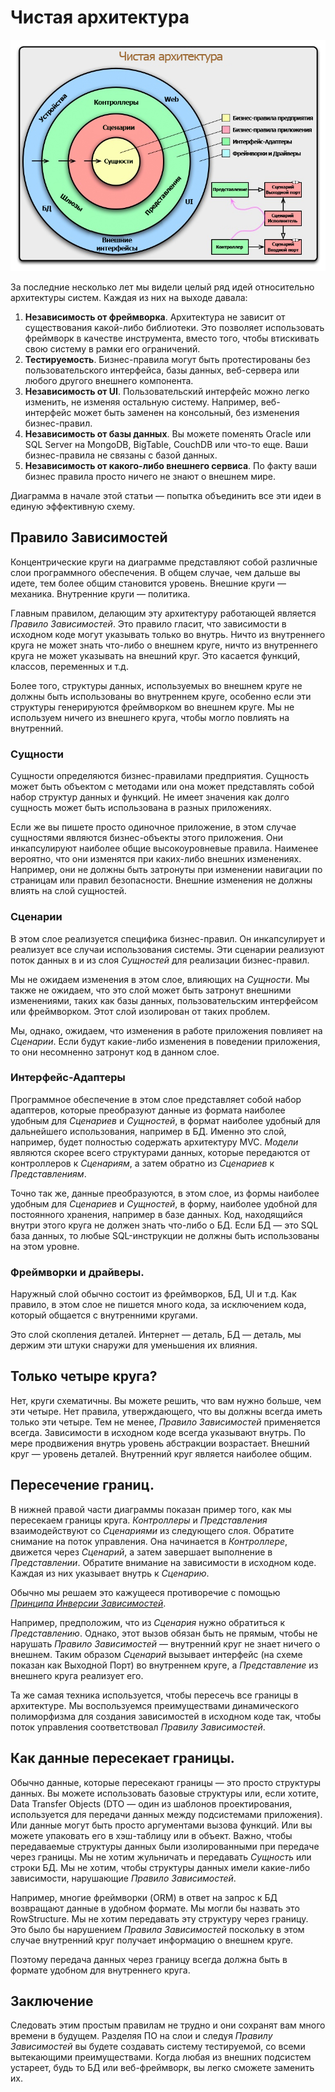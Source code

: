 # Чистая архитектура

![image info](./img_1.png)

За последние несколько лет мы видели целый ряд идей относительно архитектуры систем. Каждая из них на выходе давала:

1.  **Независимость от фреймворка**. Архитектура не зависит от существования какой-либо библиотеки. Это позволяет использовать фреймворк в качестве инструмента, вместо того, чтобы втискивать свою систему в рамки его ограничений.
2.  **Тестируемость**. Бизнес-правила могут быть протестированы без пользовательского интерфейса, базы данных, веб-сервера или любого другого внешнего компонента.
3.  **Независимоcть от UI**. Пользовательский интерфейс можно легко изменить, не изменяя остальную систему. Например, веб-интерфейс может быть заменен на консольный, без изменения бизнес-правил.
4.  **Независимоcть от базы данных**. Вы можете поменять Oracle или SQL Server на MongoDB, BigTable, CouchDB или что-то еще. Ваши бизнес-правила не связаны с базой данных.
5.  **Независимость от какого-либо внешнего сервиса**. По факту ваши бизнес правила просто ничего не знают о внешнем мире.

Диаграмма в начале этой статьи — попытка объединить все эти идеи в единую эффективную схему.

## Правило Зависимостей

Концентрические круги на диаграмме представляют собой различные слои программного обеспечения. В общем случае, чем дальше вы идете, тем более общим становится уровень. Внешние круги — механика. Внутренние круги — политика.

Главным правилом, делающим эту архитектуру работающей является _Правило Зависимостей_. Это правило гласит, что зависимости в исходном коде могут указывать только во внутрь. Ничто из внутреннего круга не может знать что-либо о внешнем круге, ничто из внутреннего круга не может указывать на внешний круг. Это касается функций, классов, переменных и т.д.

Более того, структуры данных, используемых во внешнем круге не должны быть использованы во внутреннем круге, особенно если эти структуры генерируются фреймворком во внешнем круге. Мы не используем ничего из внешнего круга, чтобы могло повлиять на внутренний.

### Сущности

Сущности определяются бизнес-правилами предприятия. Сущность может быть объектом с методами или она может представлять собой набор структур данных и функций. Не имеет значения как долго сущность может быть использована в разных приложениях.

Если же вы пишете просто одиночное приложение, в этом случае сущностями являются бизнес-объекты этого приложения. Они инкапсулируют наиболее общие высокоуровневые правила. Наименее вероятно, что они изменятся при каких-либо внешних изменениях. Например, они не должны быть затронуты при изменении навигации по страницам или правил безопасности. Внешние изменения не должны влиять на слой сущностей.


### Сценарии


В этом слое реализуется специфика бизнес-правил. Он инкапсулирует и реализует все случаи использования системы. Эти сценарии реализуют поток данных в и из слоя _Cущностей_ для реализации бизнес-правил.

Мы не ожидаем изменения в этом слое, влияющих на _Cущности_. Мы также не ожидаем, что это слой может быть затронут внешними изменениями, таких как базы данных, пользовательским интерфейсом или фреймворком. Этот слой изолирован от таких проблем.

Мы, однако, ожидаем, что изменения в работе приложения повлияет на _Cценарии_. Если будут какие-либо изменения в поведении приложения, то они несомненно затронут код в данном слое.


### Интерфейс-Адаптеры


Программное обеспечение в этом слое представляет собой набор адаптеров, которые преобразуют данные из формата наиболее удобным для _Сценариев_ и _Сущностей_, в формат наиболее удобный для дальнейшего использования, например в БД. Именно это слой, например, будет полностью содержать архитектуру MVC. _Модели_ являются скорее всего структурами данных, которые передаются от контроллеров к _Сценариям_, а затем обратно из _Сценариев_ к _Представлениям_.

Точно так же, данные преобразуются, в этом слое, из формы наиболее удобным для _Сценариев_ и _Сущностей_, в форму, наиболее удобной для постоянного хранения, например в базе данных. Код, находящийся внутри этого круга не должен знать что-либо о БД. Если БД — это SQL база данных, то любые SQL-инструкции не должны быть использованы на этом уровне.


### Фреймворки и драйверы.

Наружный слой обычно состоит из фреймворков, БД, UI и т.д. Как правило, в этом слое не пишется много кода, за исключением кода, который общается с внутренними кругами.

Это слой скопления деталей. Интернет — деталь, БД — деталь, мы держим эти штуки снаружи для уменьшения их влияния.

## Только четыре круга?

Нет, круги схематичны. Вы можете решить, что вам нужно больше, чем эти четыре. Нет правила, утверждающего, что вы должны всегда иметь только эти четыре. Тем не менее, _Правило Зависимостей_ применяется всегда. Зависимости в исходном коде всегда указывают внутрь. По мере продвижения внутрь уровень абстракции возрастает. Внешний круг — уровень деталей. Внутренний круг является наиболее общим.

## Пересечение границ.

В нижней правой части диаграммы показан пример того, как мы пересекаем границы круга. _Контроллеры_ и _Представления_ взаимодействуют со _Сценариями_ из следующего слоя. Обратите снимание на поток управления. Она начинается в _Контроллере_, движется через _Сценарий_, а затем завершает выполнение в _Представлении_. Обратите внимание на зависимости в исходном коде. Каждая из них указывает внутрь к _Сценарию_.

Обычно мы решаем это кажущееся противоречие с помощью _[Принципа Инверсии Зависимостей](https://ru.wikipedia.org/wiki/%D0%9F%D1%80%D0%B8%D0%BD%D1%86%D0%B8%D0%BF_%D0%B8%D0%BD%D0%B2%D0%B5%D1%80%D1%81%D0%B8%D0%B8_%D0%B7%D0%B0%D0%B2%D0%B8%D1%81%D0%B8%D0%BC%D0%BE%D1%81%D1%82%D0%B5%D0%B9)_.

Например, предположим, что из _Сценария_ нужно обратиться к _Представлению_. Однако, этот вызов обязан быть не прямым, чтобы не нарушать _Правило Зависимостей_ — внутренний круг не знает ничего о внешнем. Таким образом _Сценарий_ вызывает интерфейс (на схеме показан как Выходной Порт) во внутреннем круге, а _Представление_ из внешнего круга реализует его.

Та же самая техника используется, чтобы пересечь все границы в архитектуре. Мы воспользуемся преимуществами динамического полиморфизма для создания зависимостей в исходном коде так, чтобы поток управления соответствовал _Правилу Зависимостей_.

## Как данные пересекает границы.

Обычно данные, которые пересекают границы — это просто структуры данных. Вы можете использовать базовые структуры или, если хотите, Data Transfer Objects (DTO — один из шаблонов проектирования, используется для передачи данных между подсистемами приложения). Или данные могут быть просто аргументами вызова функций. Или вы можете упаковать его в хэш-таблицу или в объект. Важно, чтобы передаваемые структуры данных были изолированными при передаче через границы. Мы не хотим жульничать и передавать _Сущность_ или строки БД. Мы не хотим, чтобы структуры данных имели какие-либо зависимости, нарушающие _Правило Зависимостей_.

Например, многие фреймворки (ORM) в ответ на запрос к БД возвращают данные в удобном формате. Мы могли бы назвать это RowStructure. Мы не хотим передавать эту структуру через границу. Это было бы нарушением _Правила Зависимостей_ поскольку в этом случае внутренний круг получает информацию о внешнем круге.

Поэтому передача данных через границу всегда должна быть в формате удобном для внутреннего круга.

## Заключение

Следовать этим простым правилам не трудно и они сохранят вам много времени в будущем. Разделяя ПО на слои и следуя _Правилу Зависимостей_ вы будете создавать систему тестируемой, со всеми вытекающими преимуществами. Когда любая из внешних подсистем устареет, будь то БД или веб-фреймворк, вы легко сможете заменить их.
